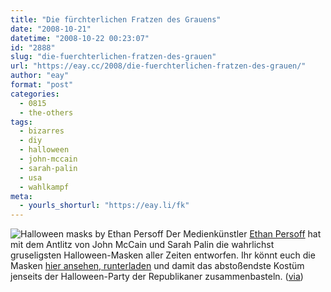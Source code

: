 ```yaml
---
title: "Die fürchterlichen Fratzen des Grauens"
date: "2008-10-21"
datetime: "2008-10-22 00:23:07"
id: "2888"
slug: "die-fuerchterlichen-fratzen-des-grauen"
url: "https://eay.cc/2008/die-fuerchterlichen-fratzen-des-grauen/"
author: "eay"
format: "post"
categories:
  - 0815
  - the-others
tags:
  - bizarres
  - diy
  - halloween
  - john-mccain
  - sarah-palin
  - usa
  - wahlkampf
meta:
  - yourls_shorturl: "https://eay.li/fk"
---
```


![](/uploads/2008/halloween_palin.jpg "Halloween masks by Ethan Persoff
") Der Medienkünstler [Ethan Persoff](http://www.ep.tc/) hat mit dem Antlitz von John McCain und Sarah Palin die wahrlichst gruseligsten Halloween-Masken aller Zeiten entworfen. Ihr könnt euch die Masken [hier ansehen, runterladen](http://www.ep.tc/intro-archive049.html) und damit das abstoßendste Kostüm jenseits der Halloween-Party der Republikaner zusammenbasteln. ([via](http://www.boingboing.net/2008/10/20/truly-scary-hallowee.html))
